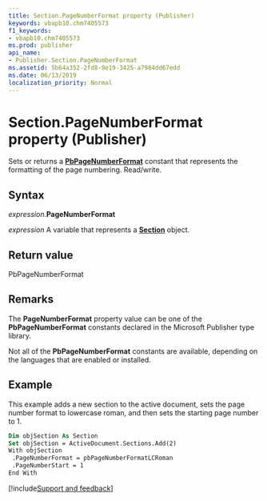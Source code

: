 ```yaml
---
title: Section.PageNumberFormat property (Publisher)
keywords: vbapb10.chm7405573
f1_keywords:
- vbapb10.chm7405573
ms.prod: publisher
api_name:
- Publisher.Section.PageNumberFormat
ms.assetid: 5b64a352-2fd8-9e19-3425-a7984dd67edd
ms.date: 06/13/2019
localization_priority: Normal
---
```



# Section.PageNumberFormat property (Publisher)

Sets or returns a **[PbPageNumberFormat](Publisher.PbPageNumberFormat.md)** constant that represents the formatting of the page numbering. Read/write.


## Syntax

_expression_.**PageNumberFormat**

_expression_ A variable that represents a **[Section](Publisher.Section.md)** object.


## Return value

PbPageNumberFormat


## Remarks

The **PageNumberFormat** property value can be one of the **PbPageNumberFormat** constants declared in the Microsoft Publisher type library.

Not all of the **PbPageNumberFormat** constants are available, depending on the languages that are enabled or installed.


## Example

This example adds a new section to the active document, sets the page number format to lowercase roman, and then sets the starting page number to 1.

```vb
Dim objSection As Section 
Set objSection = ActiveDocument.Sections.Add(2) 
With objSection 
 .PageNumberFormat = pbPageNumberFormatLCRoman 
 .PageNumberStart = 1 
End With 

```

[!include[Support and feedback](~/includes/feedback-boilerplate.md)]